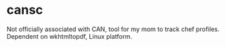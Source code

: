 # cansc
Not officially associated with CAN, tool for my mom to track chef profiles. Dependent on wkhtmltopdf, Linux platform.
